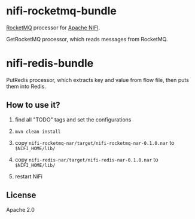 

# nifi-rocketmq-bundle

[RocketMQ](https://rocketmq.apache.org/) processor for [Apache NIFI](https://nifi.apache.org).

GetRocketMQ processor, which reads messages from RocketMQ.

# nifi-redis-bundle

PutRedis processor, which extracts key and value from flow file, then puts them into Redis.



## How to use it?

1. find all "TODO" tags and set the configurations

2. `mvn clean install`

3. copy `nifi-rocketmq-nar/target/nifi-rocketmq-nar-0.1.0.nar` to `$NIFI_HOME/lib/`

4. copy `nifi-redis-nar/target/nifi-redis-nar-0.1.0.nar` to `$NIFI_HOME/lib/`

5. restart NiFi


## License

Apache 2.0
